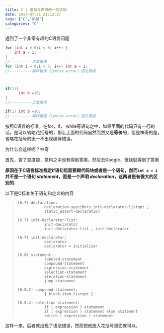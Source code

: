 ```yaml
---
title: C | 语句与声明的一些区别
date: 2017-07-21 21:12:27
tags: ["C","问题"]
categories: "C"
---
```


遇到了一个非常有趣的C语言问题

<!--more-->

```c
for (int i = 0;i < 5; i++) {
    int a = i;
}
//----------正常编译
for (int i = 0;i < 5; i++) int a = i;
//----------编译错误（Syntax error）语法错误



if(1){
      int b =10;
}
//----------正常编译

if(1) int b =10;
//----------编译错误（Syntax error）语法错误
```



按照C语言的标准，在for，if， while等语句之中，如果里面的代码只有一行的话，是可以省略花括号的，那么上面的代码自然而然又是**等价**的，但是神奇的是，省略花括号的无一不出现编译错误。



为什么会这样呢？神奇



首先，查了查度娘，意料之中没有得到答案，然后去Google，很快就得到了答案



**原因在于C语言标准规定if语句后面要跟代码块或者是一个语句，然而`int a = i` 并不是一个语句 *statement*，而是一个声明 *declaration*，这两者是有很大的区别的.**



以下是C标准关于语句和定义的内容

> ```
> (6.7) declaration:
>             declaration-speciﬁers init-declarator-listopt ;
>             static_assert-declaration
>
> (6.7) init-declarator-list:
>             init-declarator
>             init-declarator-list , init-declarator
>
> (6.7) init-declarator:
>             declarator
>             declarator = initializer
>
> (6.8) statement:
>             labeled-statement
>             compound-statement
>             expression-statement
>             selection-statement
>             iteration-statement
>             jump-statement
>
> (6.8.2) compound-statement:
>             { block-item-listopt }
>
> (6.8.4) selection-statement:
>             if ( expression ) statement
>             if ( expression ) statement else statement
>             switch ( expression ) statement
> ```



这样一来，后者就出现了语法错误，然而把他放入花括号里面就可以。